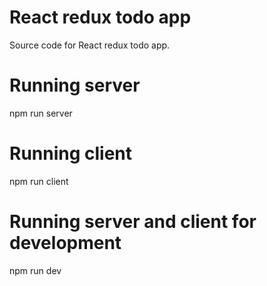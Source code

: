 # React redux todo app

Source code for React redux todo app.

# Running server

npm run server

# Running client

npm run client

# Running server and client for development

npm run dev

